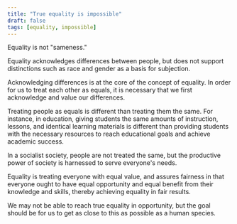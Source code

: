 ```yaml
---
title: "True equality is impossible"
draft: false
tags: [equality, impossible]
---
```


Equality is not "sameness."  
  
Equality acknowledges differences between people, but does not support distinctions such as race and gender as a basis for subjection.  
  
Acknowledging differences is at the core of the concept of equality. In order for us to treat each other as equals, it is necessary that we first acknowledge and value our differences.  
  
Treating people as equals is different than treating them the same. For instance, in education, giving students the same amounts of instruction, lessons, and identical learning materials is different than providing students with the necessary resources to reach educational goals and achieve academic success.  
  
In a socialist society, people are not treated the same, but the productive power of society is harnessed to serve everyone's needs.  
  
Equality is treating everyone with equal value, and assures fairness in that everyone ought to have equal opportunity and equal benefit from their knowledge and skills, thereby achieving equality in fair results.  
  
We may not be able to reach true equality in opportunity, but the goal should be for us to get as close to this as possible as a human species.

